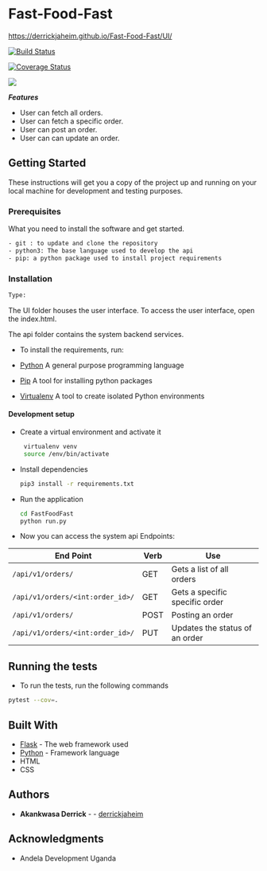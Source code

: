 # Fast-Food-Fast

https://derrickjaheim.github.io/Fast-Food-Fast/UI/

[![Build Status](https://travis-ci.org/derrickjaheim/Fast-Food-Fast.svg?branch=api)](https://travis-ci.org/derrickjaheim/Fast-Food-Fast)

[![Coverage Status](https://coveralls.io/repos/github/derrickjaheim/Fast-Food-Fast/badge.svg?branch=api)](https://coveralls.io/github/derrickjaheim/Fast-Food-Fast?branch=api)


<a href="https://codeclimate.com/github/derrickjaheim/Fast-Food-Fast/maintainability"><img src="https://api.codeclimate.com/v1/badges/f056675dbe9a5d3e8fa5/maintainability" /></a>


***Features***
 * User can fetch all orders.
 * User can fetch a specific order.
 * User can post an order.
 * User can can update an order.

## Getting Started
These instructions will get you a copy of the project up and running on your local machine for development
and testing purposes.

### Prerequisites
What you need to install the software and get started.

```bash
- git : to update and clone the repository
- python3: The base language used to develop the api
- pip: a python package used to install project requirements
```
### Installation
```bash
Type:
```
The UI folder houses the user interface. To access the user interface, open the index.html.

The api folder contains the system backend services.
- To install the requirements, run:
- [Python](https://www.python.org/) A general purpose programming language

- [Pip](https://pypi.org/project/pip/) A tool for installing python packages

- [Virtualenv](https://virtualenv.pypa.io/en/stable/)  A tool to create isolated Python environments

#### Development setup
- Create a virtual environment and activate it
    ```bash
     virtualenv venv
     source /env/bin/activate
    ```
- Install dependencies
    ```bash
    pip3 install -r requirements.txt
    ```
- Run the application
    ```bash
    cd FastFoodFast
    python run.py
    ```
- Now you can access the system api Endpoints:

| End Point                                           | Verb |Use                                       |
| ----------------------------------------------------|------|------------------------------------------|
|`/api/v1/orders/`                                    |GET   |Gets a list of all orders              |
|`/api/v1/orders/<int:order_id>/`                     |GET   |Gets a specific specific order  |
|`/api/v1/orders/`                                    |POST  |Posting an order                        |
|`/api/v1/orders/<int:order_id>/`                     |PUT   |Updates the status of an order      |

## Running the tests

- To run the tests, run the following commands

```bash
pytest --cov=.
```

## Built With

* [Flask](http://flask.pocoo.org/docs/1.0/) - The web framework used
* [Python](https://www.python.org/) - Framework language
* HTML
* CSS

## Authors

* **Akankwasa Derrick** -  - [derrickjaheim](https://github.com/derrickjaheim)

## Acknowledgments

* Andela Development Uganda
